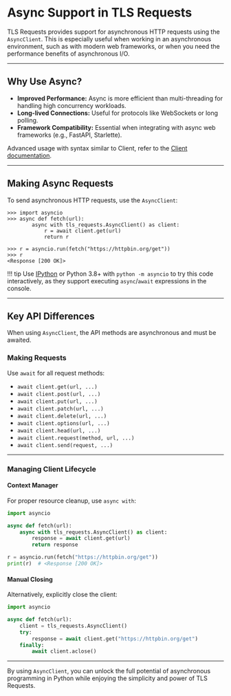 Async Support in TLS Requests
=============================

TLS Requests provides support for asynchronous HTTP requests using the `AsyncClient`. This is especially useful when working in an asynchronous environment, such as with modern web frameworks, or when you need the performance benefits of asynchronous I/O.

* * *

Why Use Async?
--------------

*   **Improved Performance:** Async is more efficient than multi-threading for handling high concurrency workloads.
*   **Long-lived Connections:** Useful for protocols like WebSockets or long polling.
*   **Framework Compatibility:** Essential when integrating with async web frameworks (e.g., FastAPI, Starlette).

Advanced usage with syntax similar to Client, refer to the [Client documentation](client).

* * *

Making Async Requests
---------------------

To send asynchronous HTTP requests, use the `AsyncClient`:

```pycon
>>> import asyncio
>>> async def fetch(url):
        async with tls_requests.AsyncClient() as client:
            r = await client.get(url)
            return r

>>> r = asyncio.run(fetch("https://httpbin.org/get"))
>>> r
<Response [200 OK]>
```

!!! tip
    Use [IPython](https://ipython.readthedocs.io/en/stable/) or Python 3.8+ with `python -m asyncio` to try this code interactively, as they support executing `async`/`await` expressions in the console.

* * *

Key API Differences
-------------------

When using `AsyncClient`, the API methods are asynchronous and must be awaited.

### Making Requests

Use `await` for all request methods:

*   `await client.get(url, ...)`
*   `await client.post(url, ...)`
*   `await client.put(url, ...)`
*   `await client.patch(url, ...)`
*   `await client.delete(url, ...)`
*   `await client.options(url, ...)`
*   `await client.head(url, ...)`
*   `await client.request(method, url, ...)`
*   `await client.send(request, ...)`

* * *

### Managing Client Lifecycle

#### Context Manager

For proper resource cleanup, use `async with`:

```python
import asyncio

async def fetch(url):
    async with tls_requests.AsyncClient() as client:
        response = await client.get(url)
        return response

r = asyncio.run(fetch("https://httpbin.org/get"))
print(r)  # <Response [200 OK]>
```

#### Manual Closing

Alternatively, explicitly close the client:

```python
import asyncio

async def fetch(url):
    client = tls_requests.AsyncClient()
    try:
        response = await client.get("https://httpbin.org/get")
    finally:
        await client.aclose()
```

* * *

By using `AsyncClient`, you can unlock the full potential of asynchronous programming in Python while enjoying the simplicity and power of TLS Requests.
